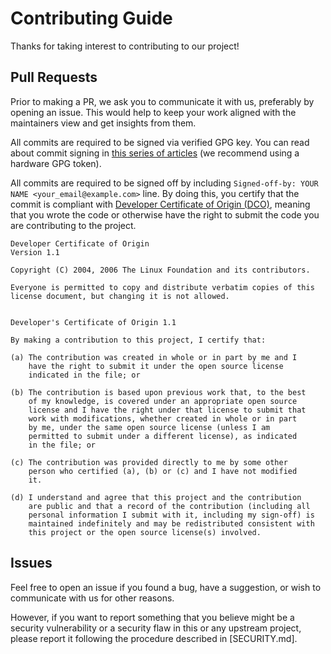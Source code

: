 # Contributing Guide

Thanks for taking interest to contributing to our project!

## Pull Requests
Prior to making a PR, we ask you to communicate it with us, preferably by opening an issue.
This would help to keep your work aligned with the maintainers view and get insights from
them.

All commits are required to be signed via verified GPG key. You can read about commit signing
in [this series of articles](https://docs.github.com/en/authentication/managing-commit-signature-verification)
(we recommend using a hardware GPG token).

All commits are required to be signed off by including `Signed-off-by: YOUR NAME <your_email@example.com>` line.
By doing this, you certify that the commit is compliant with [Developer Certificate of Origin (DCO)](https://developercertificate.org/),
meaning that you wrote the code or otherwise have the right to submit the code you are
contributing to the project.

```text
Developer Certificate of Origin
Version 1.1

Copyright (C) 2004, 2006 The Linux Foundation and its contributors.

Everyone is permitted to copy and distribute verbatim copies of this
license document, but changing it is not allowed.


Developer's Certificate of Origin 1.1

By making a contribution to this project, I certify that:

(a) The contribution was created in whole or in part by me and I
    have the right to submit it under the open source license
    indicated in the file; or

(b) The contribution is based upon previous work that, to the best
    of my knowledge, is covered under an appropriate open source
    license and I have the right under that license to submit that
    work with modifications, whether created in whole or in part
    by me, under the same open source license (unless I am
    permitted to submit under a different license), as indicated
    in the file; or

(c) The contribution was provided directly to me by some other
    person who certified (a), (b) or (c) and I have not modified
    it.

(d) I understand and agree that this project and the contribution
    are public and that a record of the contribution (including all
    personal information I submit with it, including my sign-off) is
    maintained indefinitely and may be redistributed consistent with
    this project or the open source license(s) involved.
```

## Issues
Feel free to open an issue if you found a bug, have a suggestion, or wish to
communicate with us for other reasons.

However, if you want to report something that you believe might be a security
vulnerability or a security flaw in this or any upstream project, please report
it following the procedure described in [SECURITY.md].

